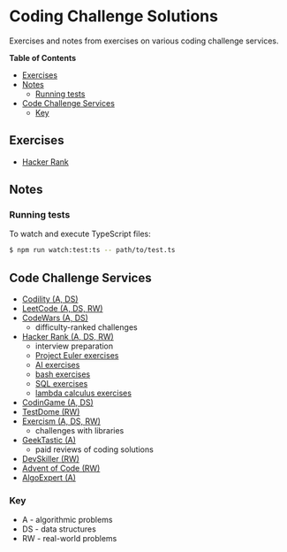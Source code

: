 # Coding Challenge Solutions

Exercises and notes from exercises on various coding challenge services.

<!-- START doctoc generated TOC please keep comment here to allow auto update -->
<!-- DON'T EDIT THIS SECTION, INSTEAD RE-RUN doctoc TO UPDATE -->
**Table of Contents**

- [Exercises](#exercises)
- [Notes](#notes)
  - [Running tests](#running-tests)
- [Code Challenge Services](#code-challenge-services)
  - [Key](#key)

<!-- END doctoc generated TOC please keep comment here to allow auto update -->

## Exercises

- [Hacker Rank](hacker-rank/README.md)

## Notes

### Running tests

To watch and execute TypeScript files:

```bash
$ npm run watch:test:ts -- path/to/test.ts
```

## Code Challenge Services

- [Codility (A, DS)](https://app.codility.com/programmers/)
- [LeetCode (A, DS, RW)](https://leetcode.com)
- [CodeWars (A, DS)](https://www.codewars.com)
    - difficulty-ranked challenges
- [Hacker Rank (A, DS, RW)](https://www.hackerrank.com)
    - interview preparation
    - [Project Euler exercises](https://www.hackerrank.com/contests/projecteuler/challenges)
    - [AI exercises](https://www.hackerrank.com/domains/ai)
    - [bash exercises](https://www.hackerrank.com/domains/shell)
    - [SQL exercises](https://www.hackerrank.com/domains/sql)
    - [lambda calculus exercises](https://www.hackerrank.com/domains/fp)
- [CodinGame (A, DS)](https://www.codingame.com/training)
- [TestDome (RW)](https://www.testdome.com/tests)
- [Exercism (A, DS, RW)](https://exercism.io)
    - challenges with libraries
- [GeekTastic (A)](https://geektastic.com/developers)
    - paid reviews of coding solutions
- [DevSkiller (RW)](https://devskiller.com/coding-tests/)
- [Advent of Code (RW)](https://adventofcode.com/)
- [AlgoExpert (A)](https://www.algoexpert.io/product)

### Key

- A - algorithmic problems
- DS - data structures
- RW - real-world problems
